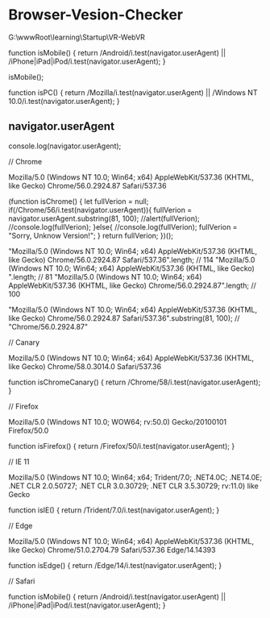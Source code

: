 # Browser-Vesion-Checker 





G:\wwwRoot\learning\Startup\VR-WebVR





function isMobile() {
    return /Android/i.test(navigator.userAgent) || /iPhone|iPad|iPod/i.test(navigator.userAgent);
}

isMobile();


function isPC() {
    return /Mozilla/i.test(navigator.userAgent) || /Windows NT 10\.0/i.test(navigator.userAgent);
}




## navigator.userAgent

console.log(navigator.userAgent);

// Chrome

Mozilla/5.0 (Windows NT 10.0; Win64; x64) AppleWebKit/537.36 (KHTML, like Gecko) Chrome/56.0.2924.87 Safari/537.36

(function isChrome() {
    let fullVerion = null;
    if(/Chrome\/56/i.test(navigator.userAgent)){
        fullVerion = navigator.userAgent.substring(81, 100);
        //alert(fullVerion);
        //console.log(fullVerion);
    }else{
        //console.log(fullVerion);
        fullVerion = "Sorry, Unknow Version!";
    }
    return fullVerion;
})();



"Mozilla/5.0 (Windows NT 10.0; Win64; x64) AppleWebKit/537.36 (KHTML, like Gecko) Chrome/56.0.2924.87 Safari/537.36".length;
// 114
"Mozilla/5.0 (Windows NT 10.0; Win64; x64) AppleWebKit/537.36 (KHTML, like Gecko) ".length;
// 81
"Mozilla/5.0 (Windows NT 10.0; Win64; x64) AppleWebKit/537.36 (KHTML, like Gecko) Chrome/56.0.2924.87".length;
// 100


"Mozilla/5.0 (Windows NT 10.0; Win64; x64) AppleWebKit/537.36 (KHTML, like Gecko) Chrome/56.0.2924.87 Safari/537.36".substring(81, 100);
// "Chrome/56.0.2924.87"


// Canary

Mozilla/5.0 (Windows NT 10.0; Win64; x64) AppleWebKit/537.36 (KHTML, like Gecko) Chrome/58.0.3014.0 Safari/537.36


function isChromeCanary() {
    return /Chrome\/58/i.test(navigator.userAgent);
}


// Firefox

Mozilla/5.0 (Windows NT 10.0; WOW64; rv:50.0) Gecko/20100101 Firefox/50.0


function isFirefox() {
    return /Firefox\/50/i.test(navigator.userAgent);
}

// IE 11

Mozilla/5.0 (Windows NT 10.0; Win64; x64; Trident/7.0; .NET4.0C; .NET4.0E; .NET CLR 2.0.50727; .NET CLR 3.0.30729; .NET CLR 3.5.30729; rv:11.0) like Gecko

function isIE() {
    return /Trident\/7\.0/i.test(navigator.userAgent);
}

// Edge

Mozilla/5.0 (Windows NT 10.0; Win64; x64) AppleWebKit/537.36 (KHTML, like Gecko) Chrome/51.0.2704.79 Safari/537.36 Edge/14.14393


function isEdge() {
    return /Edge\/14/i.test(navigator.userAgent);
}


// Safari







function isMobile() {
    return /Android/i.test(navigator.userAgent) ||
        /iPhone|iPad|iPod/i.test(navigator.userAgent);
}








